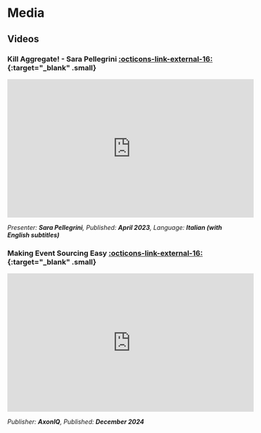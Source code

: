 # Media

## Videos

### Kill Aggregate! - Sara Pellegrini [:octicons-link-external-16:](https://www.youtube.com/watch?v=DhhxKoOpJe0){:target="_blank" .small}

<iframe width="560" height="315" src="https://www.youtube-nocookie.com/embed/DhhxKoOpJe0?start=150" 
frameborder="0" allow="accelerometer; clipboard-write; encrypted-media; 
gyroscope; picture-in-picture" allowfullscreen></iframe>

_Presenter: **Sara Pellegrini**, Published: **April 2023**, Language: **Italian (with English subtitles)**_

### Making Event Sourcing Easy [:octicons-link-external-16:](https://www.youtube.com/watch?v=UM3VMWplgUA){:target="_blank" .small}

<iframe width="560" height="315" src="https://www.youtube-nocookie.com/embed/UM3VMWplgUA" 
frameborder="0" allow="accelerometer; clipboard-write; encrypted-media; 
gyroscope; picture-in-picture" allowfullscreen></iframe>

_Publisher: **AxonIQ**, Published: **December 2024**_